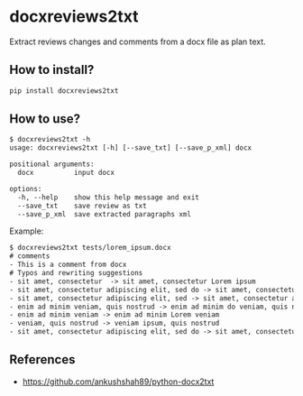 # docxreviews2txt

Extract reviews changes and comments from a docx file as plan text.

## How to install? 

```bash
pip install docxreviews2txt
```

## How to use?

```txt
$ docxreviews2txt -h
usage: docxreviews2txt [-h] [--save_txt] [--save_p_xml] docx

positional arguments:
  docx          input docx

options:
  -h, --help    show this help message and exit
  --save_txt    save review as txt
  --save_p_xml  save extracted paragraphs xml
```
  
Example:

```txt
$ docxreviews2txt tests/lorem_ipsum.docx
# comments
- This is a comment from docx
# Typos and rewriting suggestions
- sit amet, consectetur  -> sit amet, consectetur Lorem ipsum
- sit amet, consectetur adipiscing elit, sed do -> sit amet, consectetur elit, sed do
- sit amet, consectetur adipiscing elit, sed -> sit amet, consectetur adipiscings elit, sed
- enim ad minim veniam, quis nostrud -> enim ad minim do veniam, quis nostrud
- enim ad minim veniam -> enim ad minim Lorem veniam
- veniam, quis nostrud -> veniam ipsum, quis nostrud
- sit amet, consectetur adipiscing elit, sed do -> sit amet, consectetur elit, sed do
```

## References

- https://github.com/ankushshah89/python-docx2txt